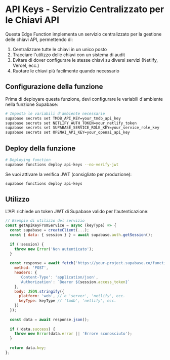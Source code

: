 # API Keys - Servizio Centralizzato per le Chiavi API

Questa Edge Function implementa un servizio centralizzato per la gestione delle chiavi API, permettendo di:

1. Centralizzare tutte le chiavi in un unico posto
2. Tracciare l'utilizzo delle chiavi con un sistema di audit
3. Evitare di dover configurare le stesse chiavi su diversi servizi (Netlify, Vercel, ecc.)
4. Ruotare le chiavi più facilmente quando necessario

## Configurazione della funzione

Prima di deployare questa funzione, devi configurare le variabili d'ambiente nella funzione Supabase:

```bash
# Imposta le variabili d'ambiente necessarie
supabase secrets set TMDB_API_KEY=your_tmdb_api_key
supabase secrets set NETLIFY_AUTH_TOKEN=your_netlify_token
supabase secrets set SUPABASE_SERVICE_ROLE_KEY=your_service_role_key
supabase secrets set OPENAI_API_KEY=your_openai_api_key
```

## Deploy della funzione

```bash
# Deploying function
supabase functions deploy api-keys --no-verify-jwt
```

Se vuoi attivare la verifica JWT (consigliato per produzione):

```bash
supabase functions deploy api-keys
```

## Utilizzo

L'API richiede un token JWT di Supabase valido per l'autenticazione:

```javascript
// Esempio di utilizzo del servizio
const getApiKeyFromService = async (keyType) => {
  const supabase = createClient(...);
  const { data: { session } } = await supabase.auth.getSession();
  
  if (!session) {
    throw new Error('Non autenticato');
  }
  
  const response = await fetch('https://your-project.supabase.co/functions/v1/api-keys', {
    method: 'POST',
    headers: {
      'Content-Type': 'application/json',
      'Authorization': `Bearer ${session.access_token}`
    },
    body: JSON.stringify({
      platform: 'web', // o 'server', 'netlify', ecc.
      keyType: keyType // 'tmdb', 'netlify', ecc.
    })
  });
  
  const data = await response.json();
  
  if (!data.success) {
    throw new Error(data.error || 'Errore sconosciuto');
  }
  
  return data.key;
};
```